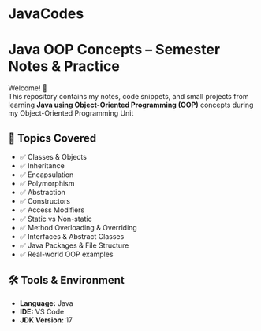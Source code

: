 # JavaCodes
# Java OOP Concepts – Semester Notes & Practice

Welcome! 👋  
This repository contains my notes, code snippets, and small projects from learning **Java using Object-Oriented Programming (OOP)** concepts during my Object-Oriented Programming Unit

## 🧠 Topics Covered

- ✅ Classes & Objects  
- ✅ Inheritance  
- ✅ Encapsulation  
- ✅ Polymorphism  
- ✅ Abstraction  
- ✅ Constructors  
- ✅ Access Modifiers  
- ✅ Static vs Non-static  
- ✅ Method Overloading & Overriding  
- ✅ Interfaces & Abstract Classes  
- ✅ Java Packages & File Structure  
- ✅ Real-world OOP examples

## 🛠️ Tools & Environment

- **Language:** Java  
- **IDE:**  VS Code  
- **JDK Version:** 17


